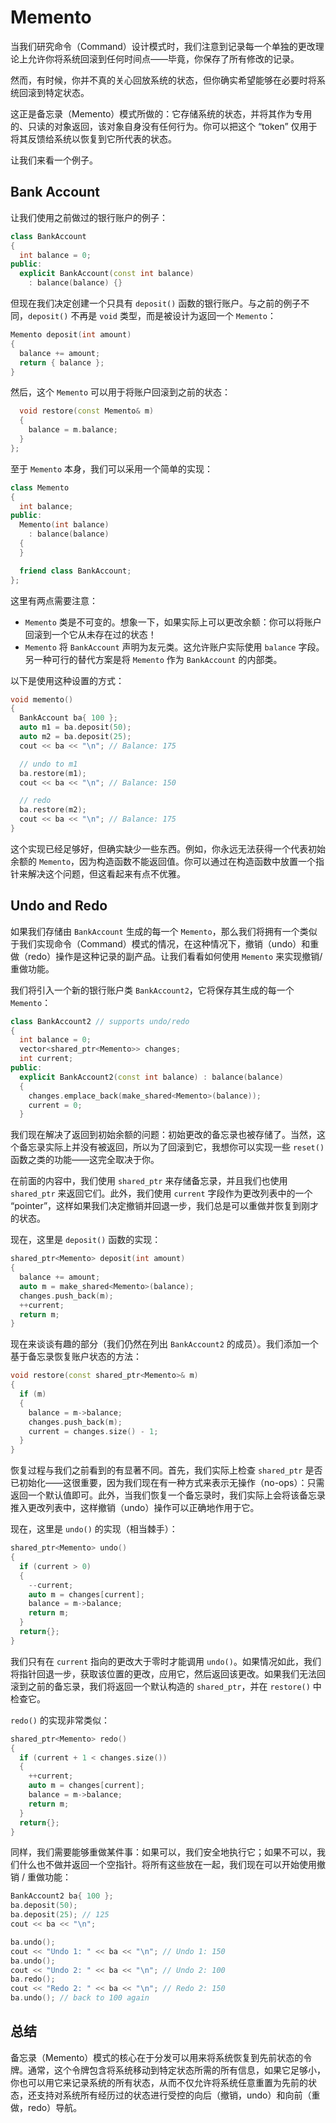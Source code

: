 # Memento

当我们研究命令（Command）设计模式时，我们注意到记录每一个单独的更改理论上允许你将系统回滚到任何时间点——毕竟，你保存了所有修改的记录。

然而，有时候，你并不真的关心回放系统的状态，但你确实希望能够在必要时将系统回滚到特定状态。

这正是备忘录（Memento）模式所做的：它存储系统的状态，并将其作为专用的、只读的对象返回，该对象自身没有任何行为。你可以把这个 “token” 仅用于将其反馈给系统以恢复到它所代表的状态。

让我们来看一个例子。

## Bank Account

让我们使用之前做过的银行账户的例子：

```c++
class BankAccount
{
  int balance = 0;
public:
  explicit BankAccount(const int balance)
    : balance(balance) {}
```

但现在我们决定创建一个只具有 `deposit()` 函数的银行账户。与之前的例子不同，`deposit()` 不再是 `void` 类型，而是被设计为返回一个 `Memento`：

```c++
Memento deposit(int amount)
{
  balance += amount;
  return { balance };
}
```

然后，这个 `Memento` 可以用于将账户回滚到之前的状态：

```c++
  void restore(const Memento& m)
  {
    balance = m.balance;
  }
};
```

至于 `Memento` 本身，我们可以采用一个简单的实现：

```c++
class Memento
{
  int balance;
public:
  Memento(int balance)
    : balance(balance)
  {
  }

  friend class BankAccount;
};
```

这里有两点需要注意：

- `Memento` 类是不可变的。想象一下，如果实际上可以更改余额：你可以将账户回滚到一个它从未存在过的状态！
- `Memento` 将 `BankAccount` 声明为友元类。这允许账户实际使用 `balance` 字段。另一种可行的替代方案是将 `Memento` 作为 `BankAccount` 的内部类。

以下是使用这种设置的方式：

```c++
void memento()
{
  BankAccount ba{ 100 };
  auto m1 = ba.deposit(50);
  auto m2 = ba.deposit(25);
  cout << ba << "\n"; // Balance: 175

  // undo to m1
  ba.restore(m1);
  cout << ba << "\n"; // Balance: 150

  // redo
  ba.restore(m2);
  cout << ba << "\n"; // Balance: 175
}
```

这个实现已经足够好，但确实缺少一些东西。例如，你永远无法获得一个代表初始余额的 `Memento`，因为构造函数不能返回值。你可以通过在构造函数中放置一个指针来解决这个问题，但这看起来有点不优雅。

## Undo and Redo

如果我们存储由 `BankAccount` 生成的每一个 `Memento`，那么我们将拥有一个类似于我们实现命令（Command）模式的情况，在这种情况下，撤销（undo）和重做（redo）操作是这种记录的副产品。让我们看看如何使用 `Memento` 来实现撤销/重做功能。

我们将引入一个新的银行账户类 `BankAccount2`，它将保存其生成的每一个 `Memento`： 

```c++
class BankAccount2 // supports undo/redo
{
  int balance = 0;
  vector<shared_ptr<Memento>> changes;
  int current;
public:
  explicit BankAccount2(const int balance) : balance(balance)
  {
    changes.emplace_back(make_shared<Memento>(balance));
    current = 0;
  }
```

我们现在解决了返回到初始余额的问题：初始更改的备忘录也被存储了。当然，这个备忘录实际上并没有被返回，所以为了回滚到它，我想你可以实现一些 `reset()` 函数之类的功能——这完全取决于你。

在前面的内容中，我们使用 `shared_ptr` 来存储备忘录，并且我们也使用 `shared_ptr` 来返回它们。此外，我们使用 `current` 字段作为更改列表中的一个 “pointer”，这样如果我们决定撤销并回退一步，我们总是可以重做并恢复到刚才的状态。

现在，这里是 `deposit()` 函数的实现：

```c++
shared_ptr<Memento> deposit(int amount)
{
  balance += amount;
  auto m = make_shared<Memento>(balance);
  changes.push_back(m);
  ++current;
  return m;
}
```

现在来谈谈有趣的部分（我们仍然在列出 `BankAccount2` 的成员）。我们添加一个基于备忘录恢复账户状态的方法：

```c++
void restore(const shared_ptr<Memento>& m)
{
  if (m)
  {
    balance = m->balance;
    changes.push_back(m);
    current = changes.size() - 1;
  }
}
```

恢复过程与我们之前看到的有显著不同。首先，我们实际上检查 `shared_ptr` 是否已初始化——这很重要，因为我们现在有一种方式来表示无操作（no-ops）：只需返回一个默认值即可。此外，当我们恢复一个备忘录时，我们实际上会将该备忘录推入更改列表中，这样撤销（undo）操作可以正确地作用于它。

现在，这里是 `undo()` 的实现（相当棘手）：

```c++
shared_ptr<Memento> undo()
{
  if (current > 0)
  {
    --current;
    auto m = changes[current];
    balance = m->balance;
    return m;
  }
  return{};
}
```

我们只有在 `current` 指向的更改大于零时才能调用 `undo()`。如果情况如此，我们将指针回退一步，获取该位置的更改，应用它，然后返回该更改。如果我们无法回滚到之前的备忘录，我们将返回一个默认构造的 `shared_ptr`，并在 `restore()` 中检查它。

`redo()` 的实现非常类似：

```c++
shared_ptr<Memento> redo()
{
  if (current + 1 < changes.size())
  {
    ++current;
    auto m = changes[current];
    balance = m->balance;
    return m;
  }
  return{};
}
```

同样，我们需要能够重做某件事：如果可以，我们安全地执行它；如果不可以，我们什么也不做并返回一个空指针。将所有这些放在一起，我们现在可以开始使用撤销 / 重做功能：

```c++
BankAccount2 ba{ 100 };
ba.deposit(50);
ba.deposit(25); // 125
cout << ba << "\n";

ba.undo();
cout << "Undo 1: " << ba << "\n"; // Undo 1: 150
ba.undo();
cout << "Undo 2: " << ba << "\n"; // Undo 2: 100
ba.redo();
cout << "Redo 2: " << ba << "\n"; // Redo 2: 150
ba.undo(); // back to 100 again
```

## 总结

备忘录（Memento）模式的核心在于分发可以用来将系统恢复到先前状态的令牌。通常，这个令牌包含将系统移动到特定状态所需的所有信息，如果它足够小，你也可以用它来记录系统的所有状态，从而不仅允许将系统任意重置为先前的状态，还支持对系统所有经历过的状态进行受控的向后（撤销，undo）和向前（重做，redo）导航。
